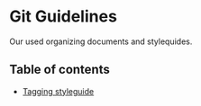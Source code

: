 # Git Guidelines

Our used organizing documents and stylequides.

## Table of contents

- [Tagging styleguide](Tagging-styleguide.md)

